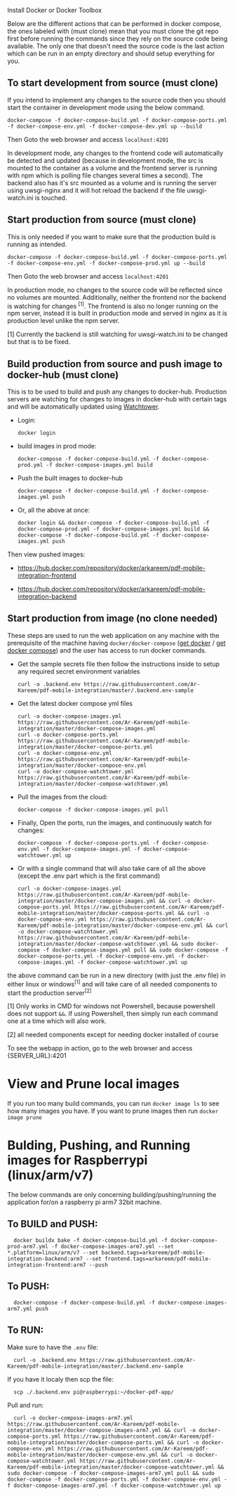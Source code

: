 Install Docker or Docker Toolbox




Below are the different actions that can be performed in docker compose, the ones labeled with (must clone) mean that you must clone the git repo first before running the commands since they rely on the source code being available. The only one that doesn't need the source code is the last action which can be run in an empty directory and should setup everything for you.

## To start development from source (must clone)

If you intend to implement any changes to the source code then you should start the container in development mode using the below command.

    docker-compose -f docker-compose-build.yml -f docker-compose-ports.yml -f docker-compose-env.yml -f docker-compose-dev.yml up --build

Then Goto the web browser and access `localhost:4201`

In development mode, any changes to the frontend code will automatically be detected and updated (because in development mode, the src is mounted to the container as a volume and the frontend server is running with npm which is polling file changes several times a second). The backend also has it's src mounted as a volume and is running the server using uwsgi-nginx and it will hot reload the backend if the file uwsgi-watch.ini is touched.

## Start production from source (must clone)

This is only needed if you want to make sure that the production build is running as intended.

    docker-compose -f docker-compose-build.yml -f docker-compose-ports.yml -f docker-compose-env.yml -f docker-compose-prod.yml up --build

Then Goto the web browser and access `localhost:4201`

In production mode, no changes to the source code will be reflected since no volumes are mounted. Additionally, neither the frontend nor the backend is watching for changes <sup>[1]</sup>. The frontend is also no longer running on the npm server, instead it is built in production mode and served in nginx as it is production level unlike the npm server.

[1] Currently the backend is still watching for uwsgi-watch.ini to be changed but that is to be fixed.

## Build production from source and push image to docker-hub (must clone)

This is to be used to build and push any changes to docker-hub. Production servers are watching for changes to images in docker-hub with certain tags and will be automatically updated using [Watchtower](https://github.com/containrrr/watchtower/).

- Login: 
        
      docker login

- build images in prod mode: 

      docker-compose -f docker-compose-build.yml -f docker-compose-prod.yml -f docker-compose-images.yml build

- Push the built images to docker-hub 

      docker-compose -f docker-compose-build.yml -f docker-compose-images.yml push

- Or, all the above at once:

      docker login && docker-compose -f docker-compose-build.yml -f docker-compose-prod.yml -f docker-compose-images.yml build && docker-compose -f docker-compose-build.yml -f docker-compose-images.yml push

Then view pushed images:

- https://hub.docker.com/repository/docker/arkareem/pdf-mobile-integration-frontend

- https://hub.docker.com/repository/docker/arkareem/pdf-mobile-integration-backend


## Start production from image (no clone needed)

These steps are used to run the web application on any machine with the prerequisite of the machine having `docker/docker-compose` ([get docker](https://docs.docker.com/get-docker/) / [get docker compose](https://docs.docker.com/compose/install/)) and the user has access to run docker commands.

- Get the sample secrets file then follow the instructions inside to setup any required secret environment variables

      curl -o .backend.env https://raw.githubusercontent.com/Ar-Kareem/pdf-mobile-integration/master/.backend.env-sample

- Get the latest docker compose yml files
        
      curl -o docker-compose-images.yml https://raw.githubusercontent.com/Ar-Kareem/pdf-mobile-integration/master/docker-compose-images.yml
      curl -o docker-compose-ports.yml https://raw.githubusercontent.com/Ar-Kareem/pdf-mobile-integration/master/docker-compose-ports.yml
      curl -o docker-compose-env.yml https://raw.githubusercontent.com/Ar-Kareem/pdf-mobile-integration/master/docker-compose-env.yml
      curl -o docker-compose-watchtower.yml https://raw.githubusercontent.com/Ar-Kareem/pdf-mobile-integration/master/docker-compose-watchtower.yml

- Pull the images from the cloud: 
        
      docker-compose -f docker-compose-images.yml pull

- Finally, Open the ports, run the images, and continuously watch for changes:

      docker-compose -f docker-compose-ports.yml -f docker-compose-env.yml -f docker-compose-images.yml -f docker-compose-watchtower.yml up

- Or with a single command that will also take care of all the above (except the .env part which is the first command)

      curl -o docker-compose-images.yml https://raw.githubusercontent.com/Ar-Kareem/pdf-mobile-integration/master/docker-compose-images.yml && curl -o docker-compose-ports.yml https://raw.githubusercontent.com/Ar-Kareem/pdf-mobile-integration/master/docker-compose-ports.yml && curl -o docker-compose-env.yml https://raw.githubusercontent.com/Ar-Kareem/pdf-mobile-integration/master/docker-compose-env.yml && curl -o docker-compose-watchtower.yml https://raw.githubusercontent.com/Ar-Kareem/pdf-mobile-integration/master/docker-compose-watchtower.yml && sudo docker-compose -f docker-compose-images.yml pull && sudo docker-compose -f docker-compose-ports.yml -f docker-compose-env.yml -f docker-compose-images.yml -f docker-compose-watchtower.yml up

the above command can be run in a new directory (with just the .env file) in either linux or windows<sup>[1]</sup> and will take care of all needed components to start the production server<sup>[2]</sup>

[1] Only works in CMD for windows not Powershell, because powershell does not support `&&`. If using Powershell, then simply run each command one at a time which will also work.

[2] all needed components except for needing docker installed of course

To see the webapp in action, go to the web browser and access {SERVER_URL}:4201


# View and Prune local images

If you run too many build commands, you can run `docker image ls` to see how many images you have.
If you want to prune images then run `docker image prune`


# Bulding, Pushing, and Running images for Raspberrypi (linux/arm/v7)

The below commands are only concerning building/pushing/running the application for/on a raspberry pi arm7 32bit machine.

## To BUILD and PUSH:

      docker buildx bake -f docker-compose-build.yml -f docker-compose-prod-arm7.yml -f docker-compose-images-arm7.yml --set *.platform=linux/arm/v7 --set backend.tags=arkareem/pdf-mobile-integration-backend:arm7 --set frontend.tags=arkareem/pdf-mobile-integration-frontend:arm7 --push

## To PUSH:

      docker-compose -f docker-compose-build.yml -f docker-compose-images-arm7.yml push

## To RUN:

Make sure to have the `.env` file:

      curl -o .backend.env https://raw.githubusercontent.com/Ar-Kareem/pdf-mobile-integration/master/.backend.env-sample

If you have it localy then scp the file:

      scp ./.backend.env pi@raspberrypi:~/docker-pdf-app/

Pull and run:

      curl -o docker-compose-images-arm7.yml https://raw.githubusercontent.com/Ar-Kareem/pdf-mobile-integration/master/docker-compose-images-arm7.yml && curl -o docker-compose-ports.yml https://raw.githubusercontent.com/Ar-Kareem/pdf-mobile-integration/master/docker-compose-ports.yml && curl -o docker-compose-env.yml https://raw.githubusercontent.com/Ar-Kareem/pdf-mobile-integration/master/docker-compose-env.yml && curl -o docker-compose-watchtower.yml https://raw.githubusercontent.com/Ar-Kareem/pdf-mobile-integration/master/docker-compose-watchtower.yml && sudo docker-compose -f docker-compose-images-arm7.yml pull && sudo docker-compose -f docker-compose-ports.yml -f docker-compose-env.yml -f docker-compose-images-arm7.yml -f docker-compose-watchtower.yml up